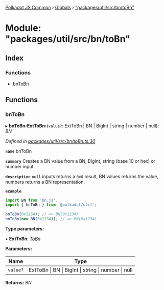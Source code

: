 [Polkadot JS Common](../README.md) › [Globals](../globals.md) › ["packages/util/src/bn/toBn"](_packages_util_src_bn_tobn_.md)

# Module: "packages/util/src/bn/toBn"

## Index

### Functions

* [bnToBn](_packages_util_src_bn_tobn_.md#bntobn)

## Functions

###  bnToBn

▸ **bnToBn**‹**ExtToBn**›(`value?`: ExtToBn | BN | BigInt | string | number | null): *BN*

*Defined in [packages/util/src/bn/toBn.ts:30](https://github.com/polkadot-js/common/blob/08817d19/packages/util/src/bn/toBn.ts#L30)*

**`name`** bnToBn

**`summary`** Creates a BN value from a BN, BigInt, string (base 10 or hex) or number input.

**`description`** 
`null` inputs returns a `0x0` result, BN values returns the value, numbers returns a BN representation.

**`example`** 
<BR>

```javascript
import BN from 'bn.js';
import { bnToBn } from '@polkadot/util';

bnToBn(0x1234); // => BN(0x1234)
bnToBn(new BN(0x1234)); // => BN(0x1234)
```

**Type parameters:**

▪ **ExtToBn**: *[ToBn](../interfaces/_packages_util_src_types_.tobn.md)*

**Parameters:**

Name | Type |
------ | ------ |
`value?` | ExtToBn &#124; BN &#124; BigInt &#124; string &#124; number &#124; null |

**Returns:** *BN*
